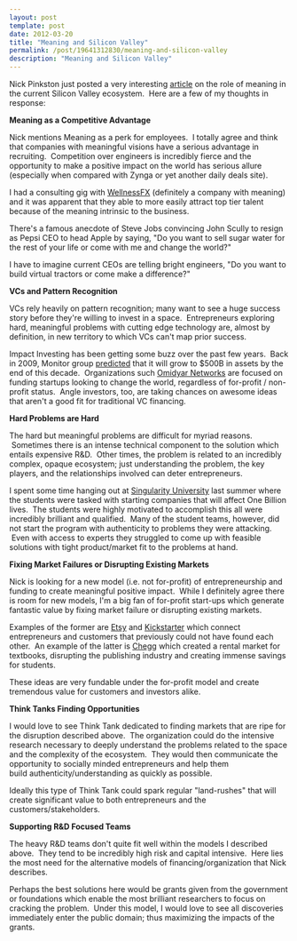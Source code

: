 ```yaml
---
layout: post
template: post
date: 2012-03-20
title: "Meaning and Silicon Valley"
permalink: /post/19641312830/meaning-and-silicon-valley
description: "Meaning and Silicon Valley"
---
```

<p>Nick Pinkston just posted a very interesting <a href="http://postscarcity.tumblr.com/post/19618489412/meaning-is-the-new-perk-or-how-silicon-valley-needs-a">article</a> on the role of meaning in the current Silicon Valley ecosystem.  Here are a few of my thoughts in response:</p>&#13;
<p><strong>Meaning as a Competitive Advantage</strong></p>&#13;
<p>Nick mentions Meaning as a perk for employees.  I totally agree and think that companies with meaningful visions have a serious advantage in recruiting.  Competition over engineers is incredibly fierce and the opportunity to make a positive impact on the world has serious allure (especially when compared with Zynga or yet another daily deals site).</p>&#13;
<p>I had a consulting gig with <a href="http://www.wellnessfx.com/">WellnessFX</a> (definitely a company with meaning) and it was apparent that they able to more easily attract top tier talent because of the meaning intrinsic to the business.</p>&#13;
<p>There's a famous anecdote of Steve Jobs convincing John Scully to resign as Pepsi CEO to head Apple by saying, "Do you want to sell sugar water for the rest of your life or come with me and change the world?"</p>&#13;
<p><span>I have to imagine current CEOs are telling bright engineers, "Do you want to build virtual tractors or come make a difference?"</span></p>&#13;
<p><strong>VCs and Pattern Recognition</strong></p>&#13;
<p>VCs rely heavily on pattern recognition; many want to see a huge success story before they're willing to invest in a space.  Entrepreneurs exploring hard, meaningful problems with cutting edge technology are, almost by definition, in new territory to which VCs can't map prior success.</p>&#13;
<p>Impact Investing has been getting some buzz over the past few years.  Back in 2009, Monitor group <a href="http://www.monitorinstitute.com/impactinvesting/documents/InvestingforSocialandEnvImpact_ExecSum_001.pdf">predicted</a> that it will grow to $500B in assets by the end of this decade.  Organizations such <a href="http://www.omidyar.com/">Omidyar Networks</a> are focused on funding startups looking to change the world, regardless of for-profit / non-profit status.  Angle investors, too, are taking chances on awesome ideas that aren't a good fit for traditional VC financing.</p>&#13;
<p><strong>Hard Problems are Hard</strong></p>&#13;
<p>The hard but meaningful problems are difficult for myriad reasons.  Sometimes there is an intense technical component to the solution which entails expensive R&amp;D.  Other times, the problem is related to an incredibly complex, opaque ecosystem; just understanding the problem, the key players, and the relationships involved can deter entrepreneurs.</p>&#13;
<p>I spent some time hanging out at <a href="http://singularityu.org/">Singularity University</a> last summer where the students were tasked with starting companies that will affect One Billion lives.  The students were highly motivated to accomplish this all were incredibly brilliant and qualified.  Many of the student teams, however, did not start the program with authenticity to problems they were attacking.  Even with access to experts they struggled to come up with feasible solutions with tight product/market fit to the problems at hand.</p>&#13;
<p><strong>Fixing Market Failures or Disrupting Existing Markets</strong></p>&#13;
<p>Nick is looking for a new model (i.e. not for-profit) of entrepreneurship and funding to create meaningful positive impact.  While I definitely agree there is room for new models, I'm a big fan of for-profit start-ups which generate fantastic value by fixing market failure or disrupting existing markets.</p>&#13;
<p>Examples of the former are <a href="http://www.etsy.com/">Etsy</a> and <a href="http://www.kickstarter.com/">Kickstarter</a> which connect entrepreneurs and customers that previously could not have found each other.  An example of the latter is <a href="http://www.chegg.com/">Chegg</a> which created a rental market for textbooks, disrupting the publishing industry and creating immense savings for students.</p>&#13;
<p>These ideas are very fundable under the for-profit model and create tremendous value for customers and investors alike.</p>&#13;
<p><strong>Think Tanks Finding Opportunities</strong></p>&#13;
<p>I would love to see Think Tank dedicated to finding markets that are ripe for the disruption described above.  The organization could do the intensive research necessary to deeply understand the problems related to the space and the complexity of the ecosystem.  They would then communicate the opportunity to socially minded entrepreneurs and help them build authenticity/understanding as quickly as possible.</p>&#13;
<p>Ideally this type of Think Tank could spark regular "land-rushes" that will create significant value to both entrepreneurs and the customers/stakeholders.</p>&#13;
<p><strong>Supporting R&amp;D Focused Teams</strong></p>&#13;
<p>The heavy R&amp;D teams don't quite fit well within the models I described above.  They tend to be incredibly high risk and capital intensive.  Here lies the most need for the alternative models of financing/organization that Nick describes.</p>&#13;
<p>Perhaps the best solutions here would be grants given from the government or foundations which enable the most brilliant researchers to focus on cracking the problem.  Under this model, I would love to see all discoveries immediately enter the public domain; thus maximizing the impacts of the grants.</p> 